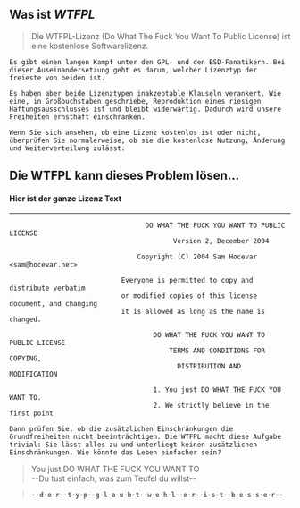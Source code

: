 <h2>Was ist <i>WTFPL</i></h2>

> Die WTFPL-Lizenz (Do What The Fuck You Want To Public License) ist eine kostenlose Softwarelizenz.

``Es gibt einen langen Kampf unter den GPL- und den BSD-Fanatikern. Bei dieser Auseinandersetzung geht es darum, welcher Lizenztyp der freieste von beiden ist.``

``Es haben aber beide Lizenztypen inakzeptable Klauseln verankert. Wie eine, in Großbuchstaben geschriebe, Reproduktion eines riesigen Haftungsausschlusses ist und bleibt widerwärtig. Dadurch wird unsere Freiheiten ernsthaft einschränken.``

``Wenn Sie sich ansehen, ob eine Lizenz kostenlos ist oder nicht, überprüfen Sie normalerweise, ob sie die kostenlose Nutzung, Änderung und Weiterverteilung zulässt.``

## Die WTFPL kann dieses Problem lösen...
#### Hier ist der ganze Lizenz Text

---

<p align='center'>

                                      DO WHAT THE FUCK YOU WANT TO PUBLIC LICENSE 
                                             Version 2, December 2004 

                                    Copyright (C) 2004 Sam Hocevar <sam@hocevar.net> 

                                Everyone is permitted to copy and distribute verbatim
                                or modified copies of this license document, and changing
                                it is allowed as long as the name is changed. 

                                        DO WHAT THE FUCK YOU WANT TO PUBLIC LICENSE 
                                            TERMS AND CONDITIONS FOR COPYING, 
                                              DISTRIBUTION AND MODIFICATION 

                                        1. You just DO WHAT THE FUCK YOU WANT TO.
                                        2. We strictly believe in the first point

</p>

``Dann prüfen Sie, ob die zusätzlichen Einschränkungen die Grundfreiheiten nicht beeinträchtigen. Die WTFPL macht diese Aufgabe trivial: Sie lässt alles zu und unterliegt keinen zusätzlichen Einschränkungen. Wie könnte das Leben einfacher sein?``

<p align='center'>

> You just DO WHAT THE FUCK YOU WANT TO<br>
>  --Du tust einfach, was zum Teufel du willst--

</p>

>__``--d-e-r--t-y-p--g-l-a-u-b-t--w-o-h-l--e-r--i-s-t--b-e-s-s-e-r--``__
<br>
<br>

